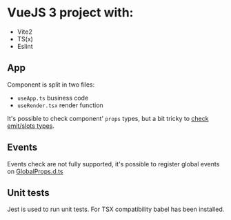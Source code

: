 # VueJS 3 project with:
- Vite2
- TS(x)
- Eslint


## App
Component is split in two files:
- `useApp.ts` business code
- `useRender.tsx` render function

It's possible to check component' `props` types, but a bit tricky to [check emit/slots types](./src/components/hello_world/).

## Events
Events check are not fully supported, it's possible to register global events on [GlobalProps.d.ts](/src/types/GlobalProps.d.ts)

## Unit tests
Jest is used to run unit tests. For TSX compatibility babel has been installed.

